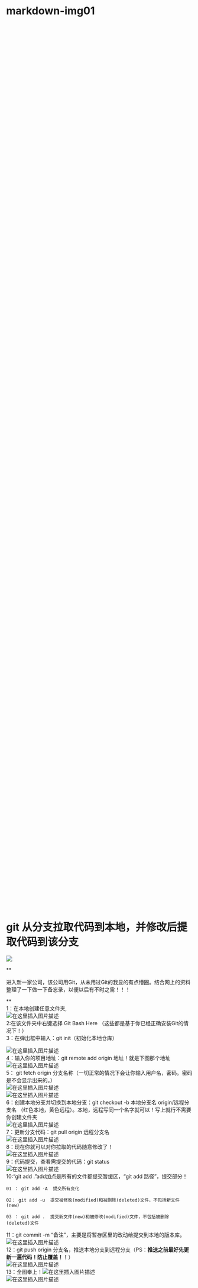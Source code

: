 # markdown-img01


<br /><br /><br /><br /><br /><br /><br /><br /><br /><br /><br /><br /><br /><br /><br /><br /><br /><br /><br /><br /><br /><br /><br /><br /><br /><br /><br /><br /><br /><br /><br /><br /><br /><br /><br /><br /><br /><br /><br /><br /><br /><br /><br /><br /><br /><br /><br /><br /><br /><br /><br /><br /><br /><br /><br /><br /><br /><br /><br /><br /><br /><br /><br /><br /><br /><br /><br /><br /><br /><br /><br /><br /><br /><br /><br /><br /><br /><br /><br /><br /><br /><br /><br /><br /><br /><br /><br /><br /><br /><br /><br /><br /><br /><br /><br /><br /><br /><br /><br /><br /><br /><br /><br /><br /><br /><br /><br /><br /><br /><br /><br /><br /><br /><br /><br /><br /><br /><br /><br /><br /><br /><br /><br /><br /><br /><br /><br /><br /><br /><br /><br /><br /><br /><br /><br /><br /><br /><br /><br /><br />



# git 从分支拉取代码到本地，并修改后提取代码到该分支

![](https://cdn.jsdelivr.net/gh/archted/markdown-img01@2021082604/img/%E6%8E%A8%E8%8D%90%E7%AE%97%E6%B3%95%E5%B7%A5%E7%A8%8B%E5%B8%88%E6%8A%80%E8%83%BD%E6%A0%91.png)

\*\*

进入新一家公司，该公司用Git，从未用过Git的我显的有点懵圈。结合网上的资料整理了一下做一下备忘录，以便以后有不时之需！！！

\*\*  
1：在本地创建任意文件夹,  
![在这里插入图片描述](https://img-blog.csdnimg.cn/20190328120123510.png?x-oss-process=image/watermark,type_ZmFuZ3poZW5naGVpdGk,shadow_10,text_aHR0cHM6Ly9ibG9nLmNzZG4ubmV0L3FxXzI5OTA3ODg1,size_16,color_FFFFFF,t_70)  
2:在该文件夹中右键选择 Git Bash Here （这些都是基于你已经正确安装Git的情况下！）  
3：在弹出框中输入：git init（初始化本地仓库）  



![在这里插入图片描述](https://cdn.jsdelivr.net/gh/archted/markdown-img@main/img/20190328120153554.png)  
4：输入你的项目地址：git remote add origin 地址！就是下图那个地址![在这里插入图片描述](https://img-blog.csdnimg.cn/20190328122242601.png)  
5： git fetch origin 分支名称（一切正常的情况下会让你输入用户名，密码。密码是不会显示出来的。）  
![在这里插入图片描述](https://cdn.jsdelivr.net/gh/archted/markdown-img@main/img/20190328122352220.png)  
![在这里插入图片描述](https://cdn.jsdelivr.net/gh/archted/markdown-img@main/img/20190328122407739.png)  
6：创建本地分支并切换到本地分支：git checkout -b 本地分支名 origin/远程分支名 （红色本地，黄色远程）。本地，远程写同一个名字就可以！写上就行不需要你创建文件夹  
![在这里插入图片描述](https://cdn.jsdelivr.net/gh/archted/markdown-img@main/img/2019032812243180.png)  
7：更新分支代码：git pull origin 远程分支名  
![在这里插入图片描述](https://cdn.jsdelivr.net/gh/archted/markdown-img@main/img/20190328122702444.png)  
8：现在你就可以对你拉取的代码随意修改了！  
![在这里插入图片描述](https://img-blog.csdnimg.cn/20190328154709621.png?x-oss-process=image/watermark,type_ZmFuZ3poZW5naGVpdGk,shadow_10,text_aHR0cHM6Ly9ibG9nLmNzZG4ubmV0L3FxXzI5OTA3ODg1,size_16,color_FFFFFF,t_70)  
9：代码提交，查看需提交的代码：git status  
![在这里插入图片描述](https://cdn.jsdelivr.net/gh/archted/markdown-img@main/img/20190328122926772.png)  
10:“git add .”add加点是所有的文件都提交暂缓区，“git add 路径”，提交部分！

```
01 ： git add -A  提交所有变化

02： git add -u  提交被修改(modified)和被删除(deleted)文件，不包括新文件(new)

03 ： git add .  提交新文件(new)和被修改(modified)文件，不包括被删除(deleted)文件
```

11：git commit -m “备注”，主要是将暂存区里的改动给提交到本地的版本库。  
![在这里插入图片描述](https://img-blog.csdnimg.cn/20190328123303473.png)  
12：git push origin 分支名，推送本地分支到远程分支（PS：**推送之前最好先更新一遍代码！防止覆盖！！**）  
![在这里插入图片描述](https://cdn.jsdelivr.net/gh/archted/markdown-img@main/img/20190328123435274.png)  
13：全图奉上！![在这里插入图片描述](https://cdn.jsdelivr.net/gh/archted/markdown-img@main/img/20190328123656762.png)  
![在这里插入图片描述](https://img-blog.csdnimg.cn/20190328123816531.png?x-oss-process=image/watermark,type_ZmFuZ3poZW5naGVpdGk,shadow_10,text_aHR0cHM6Ly9ibG9nLmNzZG4ubmV0L3FxXzI5OTA3ODg1,size_16,color_FFFFFF,t_70)

